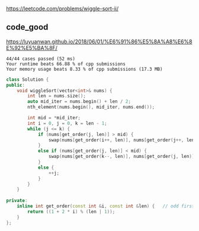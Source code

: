 
https://leetcode.com/problems/wiggle-sort-ii/
   
## code_good

https://luyuanwan.github.io/2018/06/01/%E6%91%86%E5%8A%A8%E6%8E%92%E5%BA%8F/  

```
44/44 cases passed (52 ms)
Your runtime beats 66.88 % of cpp submissions
Your memory usage beats 8.33 % of cpp submissions (17.3 MB)
```

```cpp
class Solution {
public:
    void wiggleSort(vector<int>& nums) {
        int len = nums.size();
        auto mid_iter = nums.begin() + len / 2;
        nth_element(nums.begin(), mid_iter, nums.end());

        int mid = *mid_iter;
        int i = 0, j = 0, k = len - 1;
        while (j <= k) {
            if (nums[get_order(j, len)] > mid) { 
                swap(nums[get_order(i++, len)], nums[get_order(j++, len)]); 
            }
            else if (nums[get_order(j, len)] < mid) {
                swap(nums[get_order(k--, len)], nums[get_order(j, len)]);
            }
            else {
                ++j;
            }
        }
    }
    
private:
    inline int get_order(const int &i, const int &len) {   // odd first 
        return ((1 + 2 * i) % (len | 1));
    }
};
```



